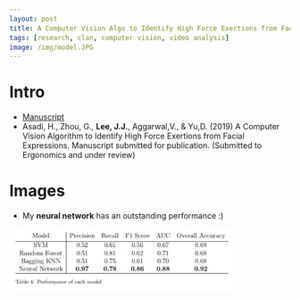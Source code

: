 ```yaml
---
layout: post
title: A Computer Vision Algo to Identify High Force Exertions from Facial Expressions
tags: [research, clan, computer vision, video analysis]
image: /img/model.JPG
---
```



# Intro
* [Manuscript](/myData/cv_approach/A_Computer_Vision_Algorithm_to_Detect_High_Force_Exertions_from_Facial_E....pdf)
*  Asadi, H., Zhou, G., __Lee, J.J.__, Aggarwal,V., & Yu,D. (2019) A Computer Vision Algorithm to Identify High Force Exertions from Facial Expressions. Manuscript submitted for publication. (Submitted to Ergonomics and under review)

# Images
* My __neural network__ has an outstanding performance  :)
<img src="/img/performance.JPG" width="80%" height="70%" title="Neural network Performance wow" alt="Neural network Performance wow"/>
